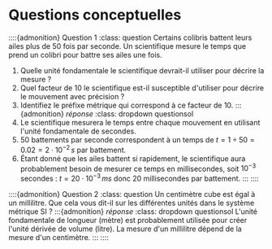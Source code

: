 # Questions conceptuelles

::::{admonition} Question 1
:class: question
Certains colibris battent leurs ailes plus de $50$ fois par seconde. Un scientifique mesure le temps que prend un colibri pour battre ses ailes une fois.
1. Quelle unité fondamentale le scientifique devrait-il utiliser pour décrire la mesure ?
2. Quel facteur de $10$ le scientifique est-il susceptible d'utiliser pour décrire le mouvement avec précision ?
3. Identifiez le préfixe métrique qui correspond à ce facteur de $10$.
:::{admonition} *réponse*
:class: dropdown questionsol
1. Le scientifique mesurera le temps entre chaque mouvement en utilisant l'unité fondamentale de secondes.
2. $50$ battements par seconde correspondent à un temps de $t=1\div 50=0.02=2\cdot 10^{-2}\,s$ par battement.
3. Étant donné que les ailes battent si rapidement, le scientifique aura probablement besoin de mesurer ce temps en millisecondes, soit $10^{-3}$ secondes : $t=20\cdot 10^{-3}\,ms$ donc $20$ millisecondes par battement.
:::
::::

::::{admonition} Question 2
:class: question
Un centimètre cube est égal à un millilitre. Que cela vous dit-il sur les différentes unités dans le système métrique SI ?
:::{admonition} *réponse*
:class: dropdown questionsol
L'unité fondamentale de longueur (mètre) est probablement utilisée pour créer l'unité dérivée de volume (litre). La mesure d'un millilitre dépend de la mesure d'un centimètre.
:::
::::